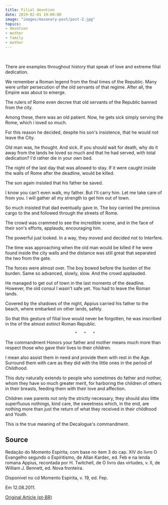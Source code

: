 ```yaml
---
title: Filial devotion
date: 2019-02-01 19:00:00
image: "images/masonary-post/post-2.jpg"
topics: 
- devotion
- mother
- family
- mother
---
```

 

There are examples throughout history that speak of love and extreme
filial dedication.

We remember a Roman legend from the final times of the Republic. Many were
unfair persecution of the old servants of that regime. After all, the Empire
was about to emerge.

The rulers of Rome even decree that old servants of the Republic
banned from the city.

Among these, there was an old patient. Now, he gets sick simply serving the
Rome, which i loved so much.

For this reason he decided, despite his son's insistence, that he would not leave the
City.

Old man was, he thought. And sick. If you should wait for death, why do it
away from the lands he loved so much and that he had served, with total dedication?
I'd rather die in your own bed.

The night of the last day that was allowed to stay. If it were
caught inside the walls of Rome after the deadline, would be killed.

The son again insisted that his father be saved.

I know you can't even walk, my father. But I'll carry him. Let me take care of
from you. I will gather all my strength to get him out of town.

So much insisted that dad eventually gave in. The boy carried the precious cargo to the
and followed through the streets of Rome.

The crowd was crammed to see the incredible scene, and in the face of their son's efforts,
applauds, encouraging him.

The powerful just looked. In a way, they moved and decided not to
Interfere.

The time was approaching when the old man would be killed if he were found inside the
city walls and the distance was still great that separated the two from the gate.

The forces were almost over. The boy bowed before the burden of the burden. Same
so advanced, slowly, slow. And the crowd applauded.

He managed to get out of town in the last moments of the deadline. However, the old consul
I wasn't safe yet. You had to leave the Roman lands.

Covered by the shadows of the night, Appius carried his father to the beach, where
embarked on other lands, safely.

So that this gesture of filial love would never be forgotten, he was inscribed in the
of the almost extinct Roman Republic.

                                   *   *   *

The commandment Honors your father and mother means much more than
respect those who gave their lives to their children.

I mean also assist them in need and provide them with rest in the
Age. Surround them with care as they did with the little ones in the period of
Childhood.

This duty naturally extends to people who sometimes do father and
mother, whom they have so much greater merit, for harboring the children of others in their
breasts, feeding them with their love and affection.

Children owe parents not only the strictly necessary, they should also
little superfluous nothings, kind care, the sweetness which, in the end,
are nothing more than just the return of what they received in their childhood and
Youth.

This is the true meaning of the Decalogue's commandment.


## Source
Redação do Momento Espírita, com base no item 3 do cap. XIV do livro O
Evangelho segundo o Espiritismo, de Allan Kardec, ed. Feb e na lenda romana 
Appius, recontada por H. Twitchell, de O livro das virtudes, v. II, de William
J. Bennett, ed. Nova fronteira.

Disponível no cd Momento Espírita, v. 19, ed. Fep.

Em 12.08.2011.


[Original Article (pt-BR)](http://momento.com.br/pt/ler_texto.php?id=3105)

